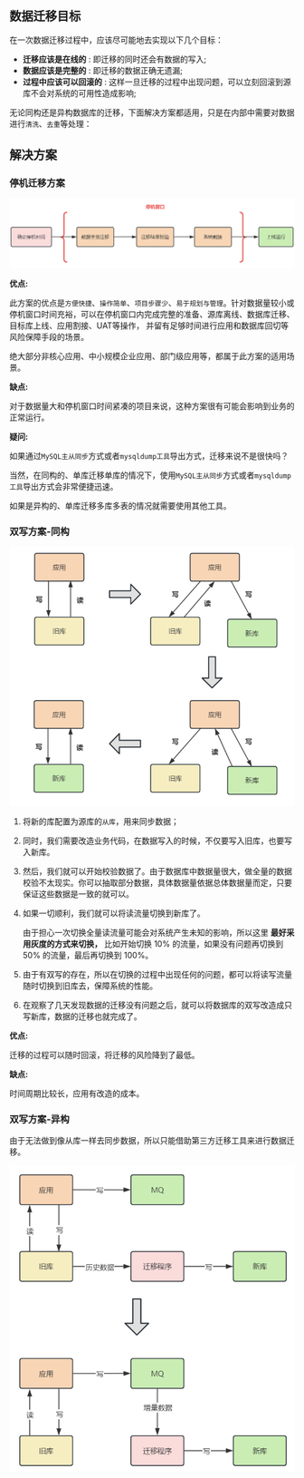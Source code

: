 ## 数据迁移目标

在一次数据迁移过程中，应该尽可能地去实现以下几个目标：

* **迁移应该是在线的** : 即迁移的同时还会有数据的写入;
* **数据应该是完整的** : 即迁移的数据正确无遗漏;
* **过程中应该可以回滚的** : 这样一旦迁移的过程中出现问题，可以立刻回滚到源库不会对系统的可用性造成影响;

无论同构还是异构数据库的迁移，下面解决方案都适用，只是在内部中需要对数据进行`清洗`、`去重`等处理：

## 解决方案 

### 停机迁移方案

![img_1.png](img_1.png)

**优点:**

此方案的优点是`方便快捷`、`操作简单`、`项目步骤少`、`易于规划与管理`。针对数据量较小或停机窗口时间充裕，可以在停机窗口内完成完整的准备、源库离线、数据库迁移、目标库上线、应用割接、UAT等操作，
并留有足够时间进行应用和数据库回切等风险保障手段的场景。

绝大部分非核心应用、中小规模企业应用、部门级应用等，都属于此方案的适用场景。

**缺点:**

对于数据量大和停机窗口时间紧凑的项目来说，这种方案很有可能会影响到业务的正常运行。

**疑问:**

如果通过`MySQL主从同步`方式或者`mysqldump工具`导出方式，迁移来说不是很快吗？

当然，在同构的、单库迁移单库的情况下，使用`MySQL主从同步`方式或者`mysqldump工具`导出方式会非常便捷迅速。

如果是异构的、单库迁移多库多表的情况就需要使用其他工具。


### 双写方案-同构

![img.png](img.png)

1. 将新的库配置为源库的`从库`，用来同步数据；

2. 同时，我们需要改造业务代码，在数据写入的时候，不仅要写入旧库，也要写入新库。

3. 然后，我们就可以开始校验数据了。由于数据库中数据量很大，做全量的数据校验不太现实。你可以抽取部分数据，具体数据量依据总体数据量而定，只要保证这些数据是一致的就可以。

4. 如果一切顺利，我们就可以将读流量切换到新库了。

   由于担心一次切换全量读流量可能会对系统产生未知的影响，所以这里 **最好采用灰度的方式来切换，** 比如开始切换 10% 的流量，如果没有问题再切换到 50% 的流量，最后再切换到 100%。

5. 由于有双写的存在，所以在切换的过程中出现任何的问题，都可以将读写流量随时切换到旧库去，保障系统的性能。

6. 在观察了几天发现数据的迁移没有问题之后，就可以将数据库的双写改造成只写新库，数据的迁移也就完成了。

**优点:**

迁移的过程可以随时回滚，将迁移的风险降到了最低。

**缺点:**

时间周期比较长，应用有改造的成本。

### 双写方案-异构

由于无法做到像从库一样去同步数据，所以只能借助第三方迁移工具来进行数据迁移。

![img_3.png](img_3.png)



